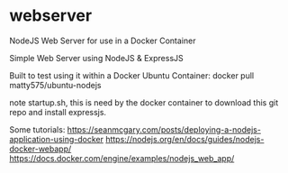 # webserver
NodeJS Web Server for use in a Docker Container

Simple Web Server using NodeJS & ExpressJS

Built to test using it within a Docker Ubuntu Container:
docker pull matty575/ubuntu-nodejs

note startup.sh, this is need by the docker container to download this git repo and install expressjs.

Some tutorials:
https://seanmcgary.com/posts/deploying-a-nodejs-application-using-docker
https://nodejs.org/en/docs/guides/nodejs-docker-webapp/
https://docs.docker.com/engine/examples/nodejs_web_app/
